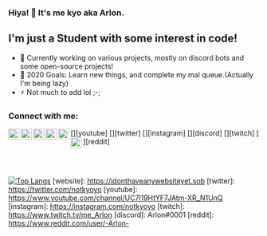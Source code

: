 ### Hiya! 👋 It's me kyo aka Arlon.

## I'm just a Student with some interest in code!
- 🔭 Currently working on various projects, mostly on discord bots and some open-source projects!
- 🥅 2020 Goals: Learn new things, and complete my mal queue.(Actually I'm being lazy)
- ⚡ Not much to add lol ;-;

### Connect with me:

[<img align="left" alt="kyo | YouTube" width="22px" src="https://cdn.jsdelivr.net/npm/simple-icons@v3/icons/youtube.svg" />][youtube]
[<img align="left" alt="kyo | Twitter" width="22px" src="https://cdn.jsdelivr.net/npm/simple-icons@v3/icons/twitter.svg" />][twitter]
[<img align="left" alt="kyo | Instagram" width="22px" src="https://cdn.jsdelivr.net/npm/simple-icons@v3/icons/instagram.svg" />][instagram]
[<img align="left" alt="kyo | Discord" width="22px" src="https://cdn.jsdelivr.net/npm/simple-icons@3.4.0/icons/discord.svg" />][discord]
[<img align="left" alt="kyo | Twitch" width="22px" src="https://cdn.jsdelivr.net/npm/simple-icons@3.4.0/icons/twitch.svg" />][twitch]
[<img align="left" alt="kyo | Reddit" width="22px" src="https://cdn.jsdelivr.net/npm/simple-icons@3.4.0/icons/reddit.svg" />][reddit]

<br />
<br />

[![Top Langs](https://github-readme-stats.vercel.app/api/top-langs/?username=notkyoyo&layout=compact)](https://github.com/anuraghazra/github-readme-stats)
[website]: https://idonthaveanywebsiteyet.sob
[twitter]: https://twitter.com/notkyoyo
[youtube]: https://www.youtube.com/channel/UC7l19HtYF7JAtm-XR_N1UnQ
[instagram]: https://instagram.com/notkyoyo
[twitch]: https://www.twitch.tv/me_Arlon
[discord]: Arlon#0001
[reddit]: https://www.reddit.com/user/-Arlon-
